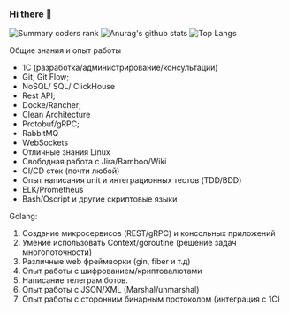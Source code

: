 ### Hi there 👋
![Summary coders rank](https://cr-ss-service.azurewebsites.net/api/ScreenShot?widget=summary&username=khorevaa)
![Anurag's github stats](https://github-readme-stats.vercel.app/api?username=khorevaa&show_icons=true)
![Top Langs](https://github-readme-stats.vercel.app/api/top-langs/?username=khorevaa&hide=TeX&layout=compact)


Общие знания и опыт работы 
- 1C (разработка/администрирование/консультации)
- Git, Git Flow;
- NoSQL/ SQL/ ClickHouse
- Rest API;
- Docke/Rancher;
- Clean Architecture
- Protobuf/gRPC;
- RabbitMQ
- WebSockets
- Отличные знания Linux
- Свободная работа c Jira/Bamboo/Wiki
- CI/CD стек (почти любой)
- Опыт написания unit и интеграционных тестов (TDD/BDD)
- ELK/Prometheus 
- Bash/Oscript и другие скриптовые языки 

Golang:
1. Создание микросервисов (REST/gRPC) и консольных приложений
2. Умение использовать Context/goroutine (решение задач многопоточности)
3. Различные web фреймворки (gin, fiber и т.д) 
4. Опыт работы с шифрованием/криптовалютами
5. Написание телеграм ботов.
6. Опыт работы с JSON/XML (Marshal/unmarshal)
7. Опыт работы с сторонним бинарным протоколом  (интеграция с 1С)

